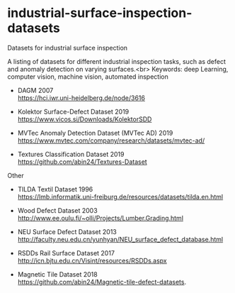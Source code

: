 # industrial-surface-inspection-datasets
Datasets for industrial surface inspection

A listing of datasets for different industrial inspection tasks, such as defect and anomaly detection on varying surfaces.<br\>
Keywords: deep Learning, computer vision, machine vision, automated inspection

* DAGM 2007<br />
https://hci.iwr.uni-heidelberg.de/node/3616

* Kolektor Surface-Defect Dataset 2019<br />
https://www.vicos.si/Downloads/KolektorSDD

* MVTec Anomaly Detection Dataset (MVTec AD) 2019<br />
https://www.mvtec.com/company/research/datasets/mvtec-ad/

* Textures Classification Dataset 2019<br />
https://github.com/abin24/Textures-Dataset

Other 


* TILDA Textil Dataset 1996<br />
https://lmb.informatik.uni-freiburg.de/resources/datasets/tilda.en.html

* Wood Defect Dataset 2003<br />
http://www.ee.oulu.fi/~olli/Projects/Lumber.Grading.html

* NEU Surface Defect Dataset 2013<br />
http://faculty.neu.edu.cn/yunhyan/NEU_surface_defect_database.html

* RSDDs Rail Surface Dataset 2017<br />
http://icn.bjtu.edu.cn/Visint/resources/RSDDs.aspx

* Magnetic Tile Dataset 2018<br />
https://github.com/abin24/Magnetic-tile-defect-datasets.

